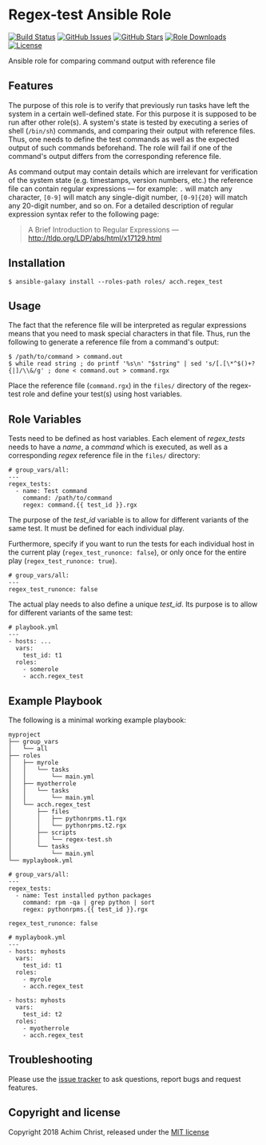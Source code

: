 Regex-test Ansible Role
=======================

[![Build Status](https://travis-ci.org/acch/ansible-regex-test.svg?branch=master)](https://travis-ci.org/acch/ansible-regex-test) [![GitHub Issues](https://img.shields.io/github/issues/acch/ansible-regex-test.svg)](https://github.com/acch/ansible-regex-test/issues) [![GitHub Stars](https://img.shields.io/github/stars/acch/ansible-regex-test.svg?label=github%20%E2%98%85)](https://github.com/acch/ansible-regex-test/) [![Role Downloads](https://img.shields.io/ansible/role/d/29537.svg)](https://galaxy.ansible.com/acch/regex_test) [![License](https://img.shields.io/github/license/acch/ansible-regex-test.svg)](LICENSE)

Ansible role for comparing command output with reference file

Features
--------

The purpose of this role is to verify that previously run tasks have left the system in a certain well-defined state. For this purpose it is supposed to be run after other role(s). A system's state is tested by executing a series of shell (`/bin/sh`) commands, and comparing their output with reference files. Thus, one needs to define the test commands as well as the expected output of such commands beforehand. The role will fail if one of the command's output differs from the corresponding reference file.

As command output may contain details which are irrelevant for verification of the system state (e.g. timestamps, version numbers, etc.) the reference file can contain regular expressions &mdash; for example: `.` will match any character, `[0-9]` will match any single-digit number, `[0-9]{20}` will match any 20-digit number, and so on. For a detailed description of regular expression syntax refer to the following page:

> A Brief Introduction to Regular Expressions &mdash;
> http://tldp.org/LDP/abs/html/x17129.html

Installation
------------

```
$ ansible-galaxy install --roles-path roles/ acch.regex_test
```

Usage
-----

The fact that the reference file will be interpreted as regular expressions means that you need to mask special characters in that file. Thus, run the following to generate a reference file from a command's output:

```
$ /path/to/command > command.out
$ while read string ; do printf '%s\n' "$string" | sed 's/[.[\*^$()+?{|]/\\&/g' ; done < command.out > command.rgx
```

Place the reference file (`command.rgx`) in the `files/` directory of the regex-test role and define your test(s) using host variables.

Role Variables
--------------

Tests need to be defined as host variables. Each element of *regex_tests* needs to have a *name*, a *command* which is executed, as well as a corresponding *regex* reference file in the `files/` directory:

```
# group_vars/all:
---
regex_tests:
  - name: Test command
    command: /path/to/command
    regex: command.{{ test_id }}.rgx
```

The purpose of the *test_id* variable is to allow for different variants of the same test. It must be defined for each individual play.

Furthermore, specify if you want to run the tests for each individual host in the current play (`regex_test_runonce: false`), or only once for the entire play (`regex_test_runonce: true`).

```
# group_vars/all:
---
regex_test_runonce: false
```

The actual play needs to also define a unique *test_id*. Its purpose is to allow for different variants of the same test:

```
# playbook.yml
---
- hosts: ...
  vars:
    test_id: t1
  roles:
    - somerole
    - acch.regex_test
```

Example Playbook
----------------

The following is a minimal working example playbook:

```
myproject
├── group_vars
│   └── all
├── roles
│   ├── myrole
│   │   └── tasks
│   │       └── main.yml
│   ├── myotherrole
│   │   └── tasks
│   │       └── main.yml
│   └── acch.regex_test
│       ├── files
│       │   ├── pythonrpms.t1.rgx
│       │   └── pythonrpms.t2.rgx
│       ├── scripts
│       │   └── regex-test.sh
│       └── tasks
│           └── main.yml
└── myplaybook.yml
```

```
# group_vars/all:
---
regex_tests:
  - name: Test installed python packages
    command: rpm -qa | grep python | sort
    regex: pythonrpms.{{ test_id }}.rgx

regex_test_runonce: false
```

```
# myplaybook.yml
---
- hosts: myhosts
  vars:
    test_id: t1
  roles:
    - myrole
    - acch.regex_test

- hosts: myhosts
  vars:
    test_id: t2
  roles:
    - myotherrole
    - acch.regex_test
```

Troubleshooting
---------------

Please use the [issue tracker](https://github.com/acch/ansible-regex-test/issues) to ask questions, report bugs and request features.


Copyright and license
---------------------

Copyright 2018 Achim Christ, released under the [MIT license](LICENSE)
